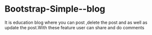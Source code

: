# Bootstrap-Simple--blog
It is education blog where you can post ,delete the post and as well as update the post.With these feature user can share and do comments  
